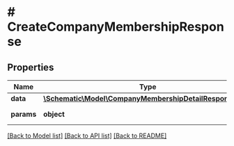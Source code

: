 # # CreateCompanyMembershipResponse

## Properties

Name | Type | Description | Notes
------------ | ------------- | ------------- | -------------
**data** | [**\Schematic\Model\CompanyMembershipDetailResponseData**](CompanyMembershipDetailResponseData.md) |  |
**params** | **object** | Input parameters |

[[Back to Model list]](../../README.md#models) [[Back to API list]](../../README.md#endpoints) [[Back to README]](../../README.md)
